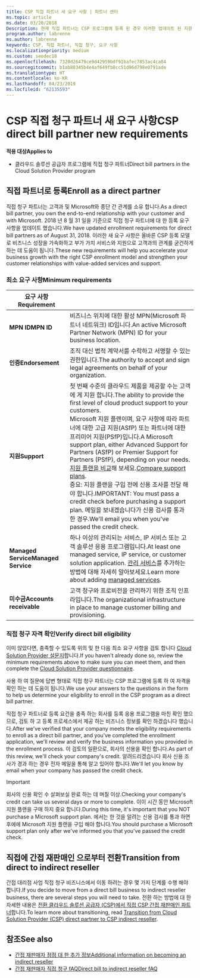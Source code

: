 ```yaml
---
title: CSP 직접 파트너 새 요구 사항 | 파트너 센터
ms.topic: article
ms.date: 03/20/2018
Description: 현재 직접 파트너는 CSP 프로그램에 등록 된 경우 이러한 업데이트 된 지원 및 서비스 요구 사항에 맞게 준비 해야 합니다.
program.author: labrenne
ms.author: labrenne
keywords: CSP, 직접 파트너, 직접 청구, 요구 사항
ms.localizationpriority: medium
ms.custom: seodec18
ms.openlocfilehash: 7320d26479ce9d42959bdf91bafec7853ac4ca04
ms.sourcegitcommit: b1ab80345b4e4af649fb8cc51d96d798e0791ade
ms.translationtype: HT
ms.contentlocale: ko-KR
ms.lasthandoff: 04/23/2019
ms.locfileid: "62135593"
---
```

# <a name="csp-direct-bill-partner-new-requirements"></a><span data-ttu-id="b07d0-104">CSP 직접 청구 파트너 새 요구 사항</span><span class="sxs-lookup"><span data-stu-id="b07d0-104">CSP direct bill partner new requirements</span></span>

<span data-ttu-id="b07d0-105">**적용 대상**</span><span class="sxs-lookup"><span data-stu-id="b07d0-105">**Applies to**</span></span>

- <span data-ttu-id="b07d0-106">클라우드 솔루션 공급자 프로그램에 직접 청구 파트너</span><span class="sxs-lookup"><span data-stu-id="b07d0-106">Direct bill partners in the Cloud Solution Provider program</span></span>

## <a name="enroll-as-a-direct-partner"></a><span data-ttu-id="b07d0-107">직접 파트너로 등록</span><span class="sxs-lookup"><span data-stu-id="b07d0-107">Enroll as a direct partner</span></span>

<span data-ttu-id="b07d0-108">직접 청구 파트너는 고객과 및 Microsoft와 종단 간 관계를 소유 합니다.</span><span class="sxs-lookup"><span data-stu-id="b07d0-108">As a direct bill partner, you own the end-to-end relationship with your customer and with Microsoft.</span></span> <span data-ttu-id="b07d0-109">2018 년 8 월 31 일을 기준으로 직접 청구 파트너에 대 한 등록 요구 사항을 업데이트 했습니다.</span><span class="sxs-lookup"><span data-stu-id="b07d0-109">We have updated enrollment requirements for direct bill partners as of August 31, 2018.</span></span> <span data-ttu-id="b07d0-110">이러한 새 요구 사항은 올바른 CSP 등록 모델로 비즈니스 성장을 가속화하고 부가 가치 서비스와 지원으로 고객과의 관계를 굳건하게 하는 데 도움이 됩니다.</span><span class="sxs-lookup"><span data-stu-id="b07d0-110">These new requirements will help you accelerate your business growth with the right CSP enrollment model and strengthen your customer relationships with value-added services and support.</span></span>

### <a name="minimum-requirements"></a><span data-ttu-id="b07d0-111">최소 요구 사항</span><span class="sxs-lookup"><span data-stu-id="b07d0-111">Minimum requirements</span></span>

|<span data-ttu-id="b07d0-112">**요구 사항**</span><span class="sxs-lookup"><span data-stu-id="b07d0-112">**Requirement**</span></span>|                             |
|--------------------------------|--------------------------------------------------------------|
|<span data-ttu-id="b07d0-113">**MPN ID**</span><span class="sxs-lookup"><span data-stu-id="b07d0-113">**MPN ID**</span></span>   |<span data-ttu-id="b07d0-114">비즈니스 위치에 대한 활성 MPN(Microsoft 파트너 네트워크) ID입니다.</span><span class="sxs-lookup"><span data-stu-id="b07d0-114">An active Microsoft Partner Network (MPN) ID for your business location.</span></span>    |
|<span data-ttu-id="b07d0-115">**인증**</span><span class="sxs-lookup"><span data-stu-id="b07d0-115">**Endorsement**</span></span>   |<span data-ttu-id="b07d0-116">조직 대신 법적 계약서를 수락하고 서명할 수 있는 권한입니다.</span><span class="sxs-lookup"><span data-stu-id="b07d0-116">The authority to accept and sign legal agreements on behalf of your organization.</span></span>|
|<span data-ttu-id="b07d0-117">**지원**</span><span class="sxs-lookup"><span data-stu-id="b07d0-117">**Support**</span></span>   |<span data-ttu-id="b07d0-118">첫 번째 수준의 클라우드 제품을 제공할 수는 고객에 게 지원 합니다.</span><span class="sxs-lookup"><span data-stu-id="b07d0-118">The ability to provide the first level of cloud product support to your customers.</span></span> <br><span data-ttu-id="b07d0-119">Microsoft 지원 플랜이며, 요구 사항에 따라 파트너에 대한 고급 지원(ASfP) 또는 파트너에 대한 프리미어 지원(PSfP)입니다.</span><span class="sxs-lookup"><span data-stu-id="b07d0-119">A Microsoft support plan, either Advanced Support for Partners (ASfP) or Premier Support for Partners (PSfP), depending on your needs.</span></span> <span data-ttu-id="b07d0-120">[지원 플랜을 비교](https://partner.microsoft.com/en-US/support/partnersupport)해 보세요.</span><span class="sxs-lookup"><span data-stu-id="b07d0-120">[Compare support plans](https://partner.microsoft.com/en-US/support/partnersupport).</span></span><br> <span data-ttu-id="b07d0-121">중요: 지원 플랜을 구입 전에 신용 조사를 전달 해야 합니다.</span><span class="sxs-lookup"><span data-stu-id="b07d0-121">IMPORTANT: You must pass a credit check before purchasing a support plan.</span></span> <span data-ttu-id="b07d0-122">메일을 보내겠습니다가 신용 검사를 통과 한 경우.</span><span class="sxs-lookup"><span data-stu-id="b07d0-122">We'll email you when you've passed the credit check.</span></span> |
|<span data-ttu-id="b07d0-123">**Managed Service**</span><span class="sxs-lookup"><span data-stu-id="b07d0-123">**Managed Service**</span></span>   |<span data-ttu-id="b07d0-124">하나 이상의 관리되는 서비스, IP 서비스 또는 고객 솔루션 응용 프로그램입니다.</span><span class="sxs-lookup"><span data-stu-id="b07d0-124">At least one managed service, IP service, or customer solution application.</span></span> <span data-ttu-id="b07d0-125">[관리 서비스](https://partner.microsoft.com/en-US/business-opportunities/managed-services-provider)를 추가하는 방법에 대해 자세히 알아보세요.</span><span class="sxs-lookup"><span data-stu-id="b07d0-125">Learn more about adding [managed services](https://partner.microsoft.com/en-US/business-opportunities/managed-services-provider).</span></span>|
|<span data-ttu-id="b07d0-126">**미수금**</span><span class="sxs-lookup"><span data-stu-id="b07d0-126">**Accounts receivable**</span></span> |<span data-ttu-id="b07d0-127">고객 청구와 프로비전을 관리하기 위한 조직 인프라입니다.</span><span class="sxs-lookup"><span data-stu-id="b07d0-127">The organizational infrastructure in place to manage customer billing and provisioning.</span></span>

### <a name="verify-direct-bill-eligibility"></a><span data-ttu-id="b07d0-128">직접 청구 자격 확인</span><span class="sxs-lookup"><span data-stu-id="b07d0-128">Verify direct bill eligibility</span></span>

<span data-ttu-id="b07d0-129">이미 않았다면, 충족할 수 있도록 위의 및 한 다음 최소 요구 사항을 검토 합니다 [Cloud Solution Provider 설문지](https://partner.microsoft.com/cloud-solution-provider/assessment)합니다.</span><span class="sxs-lookup"><span data-stu-id="b07d0-129">If you haven't already done so, review the minimum requirements above to make sure you can meet them, and then complete the [Cloud Solution Provider questionnaire](https://partner.microsoft.com/cloud-solution-provider/assessment).</span></span>

<span data-ttu-id="b07d0-130">사용 하 여 질문에 답변 형태로 직접 청구 파트너는 CSP 프로그램에 등록 하 여 자격을 확인 하는 데 도움이 됩니다.</span><span class="sxs-lookup"><span data-stu-id="b07d0-130">We use your answers to the questions in the form to help us determine your eligibility to enroll in the CSP program as a direct bill partner.</span></span>

<span data-ttu-id="b07d0-131">직접 청구 파트너로 등록 요건을 충족 하는 회사를 등록 응용 프로그램을 마친 확인 했으므로, 검토 하 고 등록 프로세스에서 제공 하는 비즈니스 정보를 확인 하겠습니다 했습니다.</span><span class="sxs-lookup"><span data-stu-id="b07d0-131">After we've verified that your company meets the eligibility requirements to enroll as a direct bill partner, and you've completed the enrollment application, we'll review and verify the business information you provided in the enrollment process.</span></span> <span data-ttu-id="b07d0-132">이 검토의 일환으로, 회사의 신용을 확인 합니다.</span><span class="sxs-lookup"><span data-stu-id="b07d0-132">As part of this review, we'll check your company's credit.</span></span> <span data-ttu-id="b07d0-133">알려드리겠습니다 회사 신용 조사가 경과 하는 경우 전자 메일을 통해 알고 있어야 합니다.</span><span class="sxs-lookup"><span data-stu-id="b07d0-133">We'll let you know by email when your company has passed the credit check.</span></span>

>[!IMPORTANT]
><span data-ttu-id="b07d0-134">회사의 신용 확인 수 살펴보실 완료 하는 데 며칠 이상.</span><span class="sxs-lookup"><span data-stu-id="b07d0-134">Checking your company's credit can take us several days or more to complete.</span></span> <span data-ttu-id="b07d0-135">이이 시간 동안 Microsoft 지원 플랜을 구매 하지 중요 합니다.</span><span class="sxs-lookup"><span data-stu-id="b07d0-135">During this time, it's important that you NOT purchase a Microsoft support plan.</span></span> <span data-ttu-id="b07d0-136">에서는 한 것을 알려는 신용 검사를 통과 하면 후에에 Microsoft 지원 플랜을 구입 해야 합니다.</span><span class="sxs-lookup"><span data-stu-id="b07d0-136">You should purchase a Microsoft support plan only after we've informed you that you've passed the credit check.</span></span>

## <a name="transition-from-direct-to-indirect-reseller"></a><span data-ttu-id="b07d0-137">직접에 간접 재판매인 으로부터 전환</span><span class="sxs-lookup"><span data-stu-id="b07d0-137">Transition from direct to indirect reseller</span></span>

<span data-ttu-id="b07d0-138">간접 대리점 사업 직접 청구 비즈니스에서 이동 하려는 경우 몇 가지 단계를 수행 해야 합니다.</span><span class="sxs-lookup"><span data-stu-id="b07d0-138">If you decide to move from a direct bill business to indirect reseller business, there are several steps you will need to take.</span></span> <span data-ttu-id="b07d0-139">전환 하는 방법에 대 한 자세한 내용은 [전환 클라우드 솔루션 공급자 (CSP)에서 직접 CSP 간접 재판매인 파트너](transition-direct-to-indirect.md)합니다.</span><span class="sxs-lookup"><span data-stu-id="b07d0-139">To learn more about transitioning, read [Transition from Cloud Solution Provider (CSP) direct partner to CSP indirect reseller](transition-direct-to-indirect.md).</span></span> 

## <a name="see-also"></a><span data-ttu-id="b07d0-140">참조</span><span class="sxs-lookup"><span data-stu-id="b07d0-140">See also</span></span>

- [<span data-ttu-id="b07d0-141">간접 재판매자 점점 대 한 추가 정보</span><span class="sxs-lookup"><span data-stu-id="b07d0-141">Additional information on becoming an indirect reseller</span></span>](https://assetsprod.microsoft.com/csp-directbill-to-indirect-transition.pdf)
- [<span data-ttu-id="b07d0-142">간접 재판매자 직접 청구 fAQ</span><span class="sxs-lookup"><span data-stu-id="b07d0-142">Direct bill to indirect reseller fAQ</span></span>](https://assetsprod.microsoft.com/mpn/direct-bill-partner-faq.pdf)
